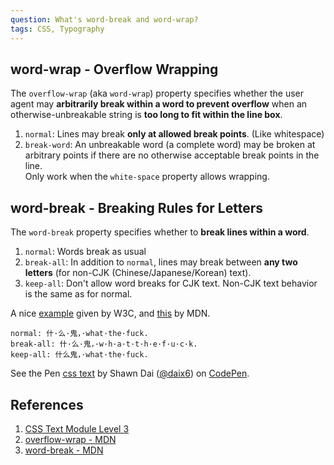 ```yaml
---
question: What's word-break and word-wrap?
tags: CSS, Typography
---
```


## word-wrap - Overflow Wrapping

The `overflow-wrap` (aka `word-wrap`) property specifies whether the user agent may **arbitrarily break within a word to prevent overflow** when an otherwise-unbreakable string is **too long to fit within the line box**.

1. `normal`: Lines may break **only at allowed break points**. (Like whitespace)
2. `break-word`: An unbreakable word (a complete word) may be broken at arbitrary points if there are no otherwise acceptable break points in the line.  
Only work when the `white-space` property allows wrapping.

## word-break - Breaking Rules for Letters

The `word-break` property specifies whether to **break lines within a word**.

1. `normal`: Words break as usual
2. `break-all`: In addition to `normal`, lines may break between **any two letters** (for non-CJK (Chinese/Japanese/Korean) text).
3. `keep-all`: Don't allow word breaks for CJK text.  Non-CJK text behavior is the same as for normal.

A nice [example](https://www.w3.org/TR/css-text-3/#word-break) given by W3C, and [this](https://developer.mozilla.org/en-US/docs/Web/CSS/word-break) by MDN.

```
normal: 什·么·鬼，·what·the·fuck.
break-all: 什·么·鬼，·w·h·a·t·t·h·e·f·u·c·k.
keep-all: 什么鬼，·what·the·fuck.
```

<p data-height="255" data-theme-id="light" data-slug-hash="bZrZdY" data-default-tab="html,result" data-user="daix6" data-embed-version="2" class="codepen">See the Pen <a href="https://codepen.io/daix6/pen/bZrZdY/">css text</a> by Shawn Dai (<a href="http://codepen.io/daix6">@daix6</a>) on <a href="http://codepen.io">CodePen</a>.</p>
<script async src="//assets.codepen.io/assets/embed/ei.js"></script>

## References

1. [CSS Text Module Level 3](https://www.w3.org/TR/css-text-3)
2. [overflow-wrap - MDN](https://developer.mozilla.org/en-US/docs/Web/CSS/overflow-wrap)
3. [word-break - MDN](https://developer.mozilla.org/en-US/docs/Web/CSS/word-break)
